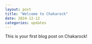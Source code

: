 ```yaml
---
layout: post
title: "Welcome to Chakarock"
date: 2024-12-12
categories: updates
---
```


This is your first blog post on Chakarock!
